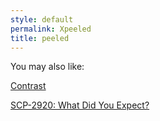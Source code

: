 ```yaml
---
style: default
permalink: Xpeeled
title: peeled
---
```

You may also like:

[Contrast](http://scp-wiki.net/contrast)

[SCP-2920: What Did You Expect?](http://scp-wiki.net/scp-2920)
